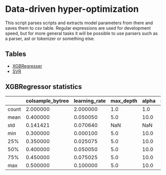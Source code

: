 # Data-driven hyper-optimization

This script parses scripts and extracts model parameters from there and saves them to csv table. 
Regular expressions are used for development speed, but for more general tasks it will be possible to use parsers such as a parser, 
ast or tokenizer or something else.

## Tables
- [XGBRegresser](https://github.com/Hapsidra/jb_intership/blob/master/xgb.csv)
- [SVR](https://github.com/Hapsidra/jb_intership/blob/master/svr.csv)
## XGBRegressor statistics
|       | colsample_bytree | learning_rate | max_depth | alpha | n_estimators |
|-------|------------------|---------------|-----------|-------|--------------|
| count | 2.000000         | 2.000000      | 1.0       | 1.0   | 2.0          |
| mean  | 0.400000         | 0.050050      | 5.0       | 10.0  | 10.0         |
| std   | 0.141421         | 0.070640      | NaN       | NaN   | 0.0          |
| min   | 0.300000         | 0.000100      | 5.0       | 10.0  | 10.0         |
| 25%   | 0.350000         | 0.025075      | 5.0       | 10.0  | 10.0         |
| 50%   | 0.400000         | 0.050050      | 5.0       | 10.0  | 10.0         |
| 75%   | 0.450000         | 0.075025      | 5.0       | 10.0  | 10.0         |
| max   | 0.500000         | 0.100000      | 5.0       | 10.0  | 10.0         |
